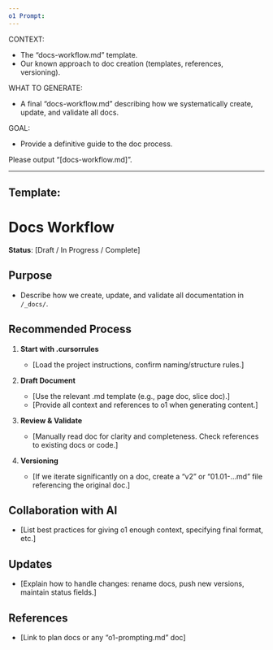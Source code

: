 ```yaml
---
o1 Prompt:
---
```

CONTEXT:
- The “docs-workflow.md” template.
- Our known approach to doc creation (templates, references, versioning).

WHAT TO GENERATE:
- A final “docs-workflow.md” describing how we systematically create, update, and validate all docs.

GOAL:
- Provide a definitive guide to the doc process.

Please output “[docs-workflow.md]”.


---
Template:
---
# Docs Workflow
**Status**: [Draft / In Progress / Complete]

## Purpose
- Describe how we create, update, and validate all documentation in `/_docs/`.

## Recommended Process
1. **Start with .cursorrules**  
   - [Load the project instructions, confirm naming/structure rules.]

2. **Draft Document**  
   - [Use the relevant .md template (e.g., page doc, slice doc).]
   - [Provide all context and references to o1 when generating content.]

3. **Review & Validate**  
   - [Manually read doc for clarity and completeness. Check references to existing docs or code.]

4. **Versioning**  
   - [If we iterate significantly on a doc, create a “v2” or “01.01-...md” file referencing the original doc.]

## Collaboration with AI
- [List best practices for giving o1 enough context, specifying final format, etc.]

## Updates
- [Explain how to handle changes: rename docs, push new versions, maintain status fields.]

## References
- [Link to plan docs or any “o1-prompting.md” doc]
